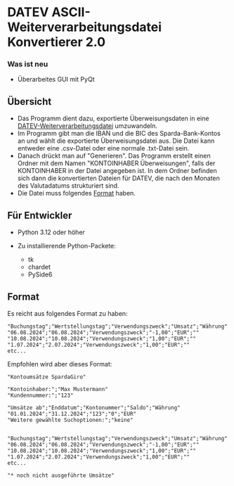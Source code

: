 # DATEV ASCII-Weiterverarbeitungsdatei Konvertierer 2.0

### Was ist neu
- Überarbeites GUI mit PyQt

## Übersicht
- Das Programm dient dazu, exportierte Überweisungsdaten in eine [DATEV-Weiterverarbeitungsdatei](https://apps.datev.de/help-center/documents/9226961) umzuwandeln.
- Im Programm gibt man die IBAN und die BIC des Sparda-Bank-Kontos an und wählt die exportierte Überweisungsdatei aus. Die Datei kann entweder eine .csv-Datei oder eine normale .txt-Datei sein.
- Danach drückt man auf "Generieren". Das Programm erstellt einen Ordner mit dem Namen "KONTOINHABER Überweisungen", falls der KONTOINHABER in der Datei angegeben ist.
  In dem Ordner befinden sich dann die konvertierten Dateien für DATEV, die nach den Monaten des Valutadatums strukturiert sind.
- Die Datei muss folgendes [Format](#format) haben.

## Für Entwickler
- Python 3.12 oder höher

- Zu installierende Python-Packete:
    - tk 
    - chardet
    - PySide6

## Format
Es reicht aus folgendes Format zu haben:
```
"Buchungstag";"Wertstellungstag";"Verwendungszweck";"Umsatz";"Währung"
"06.08.2024";"06.08.2024";"Verwendungszweck";"-1,00";"EUR";""
"10.08.2024";"10.08.2024";"Verwendungszweck";"1,00";"EUR";""
"1.07.2024";"2.07.2024";"Verwendungszweck";"1,00";"EUR";""
etc...
```

Empfohlen wird aber dieses Format:
```
"Kontoumsätze SpardaGiro"

"Kontoinhaber:";"Max Mustermann"
"Kundennummer:";"123"

"Umsätze ab";"Enddatum";"Kontonummer";"Saldo";"Währung"
"01.01.2024";"31.12.2024";"123";"0";"EUR"
"Weitere gewählte Suchoptionen:";"keine"


"Buchungstag";"Wertstellungstag";"Verwendungszweck";"Umsatz";"Währung"
"06.08.2024";"06.08.2024";"Verwendungszweck";"-1,00";"EUR";""
"10.08.2024";"10.08.2024";"Verwendungszweck";"1,00";"EUR";""
"1.07.2024";"2.07.2024";"Verwendungszweck";"1,00";"EUR";""
etc...

"* noch nicht ausgeführte Umsätze"
```



